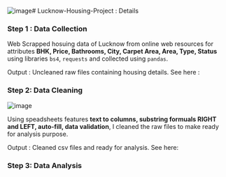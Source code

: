 ![image](https://github.com/shivam-maurya-git/Lucknow-Housing-Project/assets/74864959/3558de27-3466-4dda-977e-452c366cce64)# Lucknow-Housing-Project : Details
  
<h3>Step 1 : Data Collection</h3>

Web Scrapped hosuing data of Lucknow from online web resources for attributes **BHK, Price, Bathrooms, City, Carpet Area, Area, Type, Status** using libraries `bs4`, `requests` and collected using `pandas`. 

Output : Uncleaned raw files containing housing details. See here : 

<h3>Step 2: Data Cleaning</h3>

![image](https://github.com/shivam-maurya-git/Lucknow-Housing-Project/assets/74864959/92db00d2-455e-4d71-b053-b33b3622b273)

Using speadsheets features **text to columns, substring formuals RIGHT and LEFT, auto-fill, data validation**, I cleaned the raw files to make ready for analysis purpose.

Output : Cleaned csv files and ready for analysis. See here:

<h3>Step 3: Data Analysis</h3>
